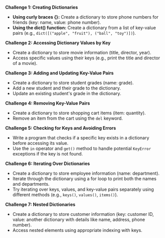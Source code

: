 **Challenge 1: Creating Dictionaries**

- **Using curly braces {}:** Create a dictionary to store phone numbers for friends (key: name, value: phone number).
- **Using the dict() function:** Create a dictionary from a list of key-value pairs (e.g., `dict([("apple", "fruit"), ("ball", "toy")])`).

**Challenge 2: Accessing Dictionary Values by Key**

- Create a dictionary to store movie information (title, director, year).
- Access specific values using their keys (e.g., print the title and director of a movie).

**Challenge 3: Adding and Updating Key-Value Pairs**

- Create a dictionary to store student grades (name: grade).
- Add a new student and their grade to the dictionary.
- Update an existing student's grade in the dictionary.

**Challenge 4: Removing Key-Value Pairs**

- Create a dictionary to store shopping cart items (item: quantity).
- Remove an item from the cart using the `del` keyword.

**Challenge 5: Checking for Keys and Avoiding Errors**

- Write a program that checks if a specific key exists in a dictionary before accessing its value.
- Use the `in` operator and `get()` method to handle potential `KeyError` exceptions if the key is not found.

**Challenge 6: Iterating Over Dictionaries**

- Create a dictionary to store employee information (name: department).
- Iterate through the dictionary using a for loop to print both the names and departments.
- Try iterating over keys, values, and key-value pairs separately using different methods (e.g., `keys()`, `values()`, `items()`).

**Challenge 7: Nested Dictionaries**

- Create a dictionary to store customer information (key: customer ID, value: another dictionary with details like name, address, phone number).
- Access nested elements using appropriate indexing with keys.